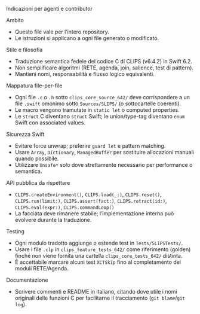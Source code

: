 Indicazioni per agenti e contributor

Ambito
- Questo file vale per l’intero repository.
- Le istruzioni si applicano a ogni file generato o modificato.

Stile e filosofia
- Traduzione semantica fedele del codice C di CLIPS (v6.4.2) in Swift 6.2.
- Non semplificare algoritmi (RETE, agenda, join, salience, test di pattern).
- Mantieni nomi, responsabilità e flusso logico equivalenti.

Mappatura file-per-file
- Ogni file `.c` o `.h` sotto `clips_core_source_642/` deve corrispondere a un file `.swift` omonimo sotto `Sources/SLIPS/` (o sottocartelle coerenti).
- Le macro vengono tramutate in `static let` o computed properties.
- Le `struct` C diventano `struct` Swift; le union/type-tag diventano `enum` Swift con associated values.

Sicurezza Swift
- Evitare force unwrap; preferire `guard let` e pattern matching.
- Usare `Array`, `Dictionary`, `ManagedBuffer` per sostituire allocazioni manuali quando possibile.
- Utilizzare `Unsafe*` solo dove strettamente necessario per performance o semantica.

API pubblica da rispettare
- `CLIPS.createEnvironment()`, `CLIPS.load(_:)`, `CLIPS.reset()`, `CLIPS.run(limit:)`, `CLIPS.assert(fact:)`, `CLIPS.retract(id:)`, `CLIPS.eval(expr:)`, `CLIPS.commandLoop()`
- La facciata deve rimanere stabile; l’implementazione interna può evolvere durante la traduzione.

Testing
- Ogni modulo tradotto aggiunge o estende test in `Tests/SLIPSTests/`.
- Usare i file `.clp` in `clips_feature_tests_642/` come riferimento (golden) finché non viene fornita una cartella `clips_core_tests_642/` distinta.
- È accettabile marcare alcuni test `XCTSkip` fino al completamento dei moduli RETE/Agenda.

Documentazione
- Scrivere commenti e README in italiano, citando dove utile i nomi originali delle funzioni C per facilitarne il tracciamento (`git blame`/`git log`).

